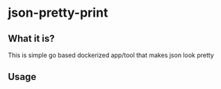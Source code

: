 # json-pretty-print

## What it is?
This is simple go based dockerized app/tool that makes json look pretty

## Usage

